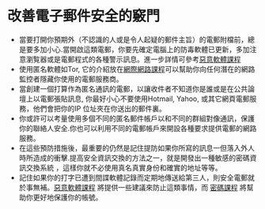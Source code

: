 [Title]: # (改善電子郵件安全的竅門)
[Order]: # (9)

# 改善電子郵件安全的竅門

* 當要打開你預期外（不認識的人或是令人起疑的郵件主旨）的電郵附檔前，總是要多加小心.當開啟這類電郵，你要先確定電腦上的防毒軟體已更新，多加注意瀏覧器或是電郵程式的各種警示訊息。進一步詳情可參考[惡意軟體課程](umbrella://lesson/malware) 
* 使用匿名軟體如Tor, 它的介紹放在[網際網路課程](umbrella://lesson/the-internet)可以幫助你向任何潛在的網路監控者隱藏你使用的電郵服務商。
* 當創建一個打算作為匿名通訊的電郵，以讓收件者不知道你是誰或是在公共論壇上以電郵張貼訊息, 你最好小心不要使用Hotmail, Yahoo, 或其它網頁電郵服務，他們會把你的IP 位址夾在你送出的郵件裏。
* 你或許可以考量使用多個不同的匿名郵件帳戶以和不同的群組對像通訊，保護你的聯絡人安全.你也可以利用不同的電郵帳戶來開設各種要求提供電郵的網路服務。
* 在這些預防措施後，最重要的仍然是記住提防如果你所寫的訊息一但落入外人時所造成的衝擊.提高安全資訊交換的方法之一，就是開發出一種敏感的密碼資訊交換系統 ，這樣你就不必使用真名真實身份和確實的地址等等。
* 記住如果你的打字已遭到間諜軟體記錄而定期地傳送給第三人，則安全電郵就於事無補。[惡意軟體課程](umbrella://lesson/malware) 將提供一些建議來防止這類事情，而 [密碼課程](umbrella://lesson/passwords) 將幫助你更好地保護你的帳號。